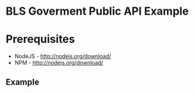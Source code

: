 BLS Goverment Public API Example
================================

# Prerequisites
  * NodeJS - http://nodejs.org/download/
  * NPM - http://nodejs.org/download/

## Example


  
